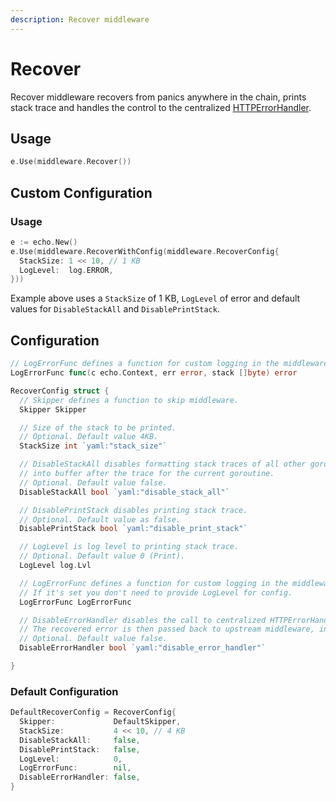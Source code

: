 ```yaml
---
description: Recover middleware
---
```


# Recover

Recover middleware recovers from panics anywhere in the chain, prints stack trace
and handles the control to the centralized
[HTTPErrorHandler](../guide/customization.md#http-error-handler).

## Usage

```go
e.Use(middleware.Recover())
```

## Custom Configuration

### Usage

```go
e := echo.New()
e.Use(middleware.RecoverWithConfig(middleware.RecoverConfig{
  StackSize: 1 << 10, // 1 KB
  LogLevel:  log.ERROR,
}))
```

Example above uses a `StackSize` of 1 KB, `LogLevel` of error and
default values for `DisableStackAll` and `DisablePrintStack`.

## Configuration

```go
// LogErrorFunc defines a function for custom logging in the middleware.
LogErrorFunc func(c echo.Context, err error, stack []byte) error

RecoverConfig struct {
  // Skipper defines a function to skip middleware.
  Skipper Skipper

  // Size of the stack to be printed.
  // Optional. Default value 4KB.
  StackSize int `yaml:"stack_size"`

  // DisableStackAll disables formatting stack traces of all other goroutines
  // into buffer after the trace for the current goroutine.
  // Optional. Default value false.
  DisableStackAll bool `yaml:"disable_stack_all"`

  // DisablePrintStack disables printing stack trace.
  // Optional. Default value as false.
  DisablePrintStack bool `yaml:"disable_print_stack"`

  // LogLevel is log level to printing stack trace.
  // Optional. Default value 0 (Print).
  LogLevel log.Lvl

  // LogErrorFunc defines a function for custom logging in the middleware.
  // If it's set you don't need to provide LogLevel for config.
  LogErrorFunc LogErrorFunc

  // DisableErrorHandler disables the call to centralized HTTPErrorHandler.
  // The recovered error is then passed back to upstream middleware, instead of swallowing the error.
  // Optional. Default value false.
  DisableErrorHandler bool `yaml:"disable_error_handler"`

}
```

### Default Configuration

```go
DefaultRecoverConfig = RecoverConfig{
  Skipper:             DefaultSkipper,
  StackSize:           4 << 10, // 4 KB
  DisableStackAll:     false,
  DisablePrintStack:   false,
  LogLevel:            0,
  LogErrorFunc:        nil,
  DisableErrorHandler: false,
}
```
